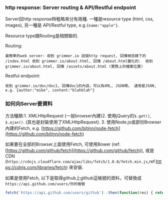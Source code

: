 ### http response: Server routing & API/Restful endpoint

Server回http response時粗略來分有兩種. 一種是resource type (html, css, images), 另一種是 API/Restful type, e.g.`{name:"apple"}`.

Resource type跟Routing是相關聯的.

Routing:
~~~
最簡單的web server: 收到 grimmer.io 這個http request, 回傳根目錄下的 /index.html 收到 grimmer.io/about.html, 回傳 /about.html變化的:  收到 grimmer.io/about.html, 回傳 /assets/about.html (實際上的檔案位置)
~~~

Restful endpoint:
~~~ 
收到 grimmer.io/doc/doc1, 回傳doc1的內容，可以為XML, JSON等。 通常是JSON, e.g. {author:"mike", content:"blahblah"}
~~~

### 如何向Server要資料

方法種類:1. XMLHttpRequest (一般browser內建)2. 使用jQuery的`$.get()`, `$.ajax()`. (其也是封裝使用了XMLHttpRequest). 3. 使用Node.js或部份Browser內建的Fetch, e.g. [https://github.com/bitinn/node-fetch](https://github.com/bitinn/node-fetch)

如果要在全部的Browser上面使用Fetch, 可使用Bower (ref:[https://github.com/github/fetch](https://github.com/github/fetch)), 或是CDN (`https://cdnjs.cloudflare.com/ajax/libs/fetch/1.0.0/fetch.min.js`,ref:https://cdnjs.com/libraries/fetch) 來安裝.

如果是使用Fetch, 以下是取得github上github這帳號的資料，可替換成 `https://api.github.com/users/你的帳號`

~~~ javascript
fetch('https://api.github.com/users/github') .then(function(res) { return res.json(); }).then(function(json) { console.log(json); });
~~~

